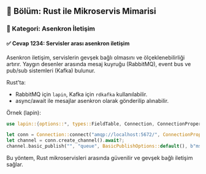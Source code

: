 ## 📘 Bölüm: Rust ile Mikroservis Mimarisi
### 🔹 Kategori: Asenkron İletişim
#### ✅ Cevap 1234: Servisler arası asenkron iletişim

Asenkron iletişim, servislerin gevşek bağlı olmasını ve ölçeklenebilirliği artırır. Yaygın desenler arasında mesaj kuyruğu (RabbitMQ), event bus ve pub/sub sistemleri (Kafka) bulunur.

Rust'ta:
- RabbitMQ için `lapin`, Kafka için `rdkafka` kullanılabilir.
- async/await ile mesajlar asenkron olarak gönderilip alınabilir.

Örnek (lapin):
```rust
use lapin::{options::*, types::FieldTable, Connection, ConnectionProperties};

let conn = Connection::connect("amqp://localhost:5672/", ConnectionProperties::default()).await?;
let channel = conn.create_channel().await?;
channel.basic_publish("", "queue", BasicPublishOptions::default(), b"msg", BasicProperties::default()).await?;
```
Bu yöntem, Rust mikroservisleri arasında güvenilir ve gevşek bağlı iletişim sağlar.
